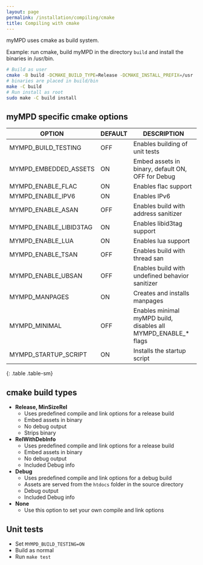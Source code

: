 ```yaml
---
layout: page
permalink: /installation/compiling/cmake
title: Compiling with cmake
---
```


myMPD uses cmake as build system.

Example: run cmake, build myMPD in the directory `build` and install the binaries in /usr/bin.

```sh
# Build as user
cmake -B build -DCMAKE_BUILD_TYPE=Release -DCMAKE_INSTALL_PREFIX=/usr .
# binaries are placed in build/bin
make -C build
# Run install as root
sudo make -C build install
```

## myMPD specific cmake options

| OPTION | DEFAULT | DESCRIPTION |
| ------ | ------- | ----------- |
| MYMPD_BUILD_TESTING | OFF | Enables building of unit tests |
| MYMPD_EMBEDDED_ASSETS | ON | Embed assets in binary, default ON, OFF for Debug |
| MYMPD_ENABLE_FLAC | ON | Enables flac support |
| MYMPD_ENABLE_IPV6 | ON | Enables IPv6 |
| MYMPD_ENABLE_ASAN | OFF | Enables build with address sanitizer |
| MYMPD_ENABLE_LIBID3TAG | ON | Enables libid3tag support |
| MYMPD_ENABLE_LUA | ON | Enables lua support |
| MYMPD_ENABLE_TSAN | OFF | Enables build with thread san |
| MYMPD_ENABLE_UBSAN | OFF | Enables build with undefined behavior sanitizer |
| MYMPD_MANPAGES | ON | Creates and installs manpages |
| MYMPD_MINIMAL | OFF | Enables minimal myMPD build, disables all MYMPD_ENABLE_* flags |
| MYMPD_STARTUP_SCRIPT | ON | Installs the startup script |
{: .table .table-sm}

## cmake build types

- **Release, MinSizeRel**
  - Uses predefined compile and link options for a release build
  - Embed assets in binary
  - No debug output
  - Strips binary
- **RelWithDebInfo**
  - Uses predefined compile and link options for a release build
  - Embed assets in binary
  - No debug output
  - Included Debug info
- **Debug**
  - Uses predefined compile and link options for a debug build
  - Assets are served from the `htdocs` folder in the source directory
  - Debug output
  - Included Debug info
- **None**
  - Use this option to set your own compile and link options

## Unit tests

- Set `MYMPD_BUILD_TESTING=ON`
- Build as normal
- Run `make test`
